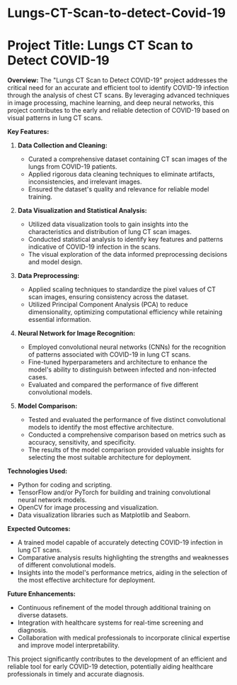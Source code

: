 # Lungs-CT-Scan-to-detect-Covid-19

# **Project Title: Lungs CT Scan to Detect COVID-19**

**Overview:**
The "Lungs CT Scan to Detect COVID-19" project addresses the critical need for an accurate and efficient tool to identify COVID-19 infection through the analysis of chest CT scans. By leveraging advanced techniques in image processing, machine learning, and deep neural networks, this project contributes to the early and reliable detection of COVID-19 based on visual patterns in lung CT scans.

**Key Features:**

1. **Data Collection and Cleaning:**
   - Curated a comprehensive dataset containing CT scan images of the lungs from COVID-19 patients.
   - Applied rigorous data cleaning techniques to eliminate artifacts, inconsistencies, and irrelevant images.
   - Ensured the dataset's quality and relevance for reliable model training.

2. **Data Visualization and Statistical Analysis:**
   - Utilized data visualization tools to gain insights into the characteristics and distribution of lung CT scan images.
   - Conducted statistical analysis to identify key features and patterns indicative of COVID-19 infection in the scans.
   - The visual exploration of the data informed preprocessing decisions and model design.

3. **Data Preprocessing:**
   - Applied scaling techniques to standardize the pixel values of CT scan images, ensuring consistency across the dataset.
   - Utilized Principal Component Analysis (PCA) to reduce dimensionality, optimizing computational efficiency while retaining essential information.

4. **Neural Network for Image Recognition:**
   - Employed convolutional neural networks (CNNs) for the recognition of patterns associated with COVID-19 in lung CT scans.
   - Fine-tuned hyperparameters and architecture to enhance the model's ability to distinguish between infected and non-infected cases.
   - Evaluated and compared the performance of five different convolutional models.

5. **Model Comparison:**
   - Tested and evaluated the performance of five distinct convolutional models to identify the most effective architecture.
   - Conducted a comprehensive comparison based on metrics such as accuracy, sensitivity, and specificity.
   - The results of the model comparison provided valuable insights for selecting the most suitable architecture for deployment.

**Technologies Used:**
- Python for coding and scripting.
- TensorFlow and/or PyTorch for building and training convolutional neural network models.
- OpenCV for image processing and visualization.
- Data visualization libraries such as Matplotlib and Seaborn.

**Expected Outcomes:**
- A trained model capable of accurately detecting COVID-19 infection in lung CT scans.
- Comparative analysis results highlighting the strengths and weaknesses of different convolutional models.
- Insights into the model's performance metrics, aiding in the selection of the most effective architecture for deployment.

**Future Enhancements:**
- Continuous refinement of the model through additional training on diverse datasets.
- Integration with healthcare systems for real-time screening and diagnosis.
- Collaboration with medical professionals to incorporate clinical expertise and improve model interpretability.

This project significantly contributes to the development of an efficient and reliable tool for early COVID-19 detection, potentially aiding healthcare professionals in timely and accurate diagnosis.
